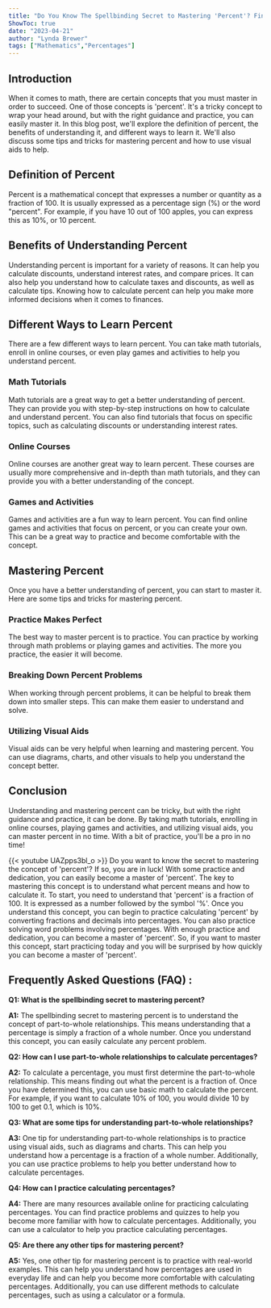 ```yaml
---
title: "Do You Know The Spellbinding Secret to Mastering 'Percent'? Find Out Now!"
ShowToc: true 
date: "2023-04-21"
author: "Lynda Brewer" 
tags: ["Mathematics","Percentages"]
---
```

## Introduction 
When it comes to math, there are certain concepts that you must master in order to succeed. One of those concepts is 'percent'. It's a tricky concept to wrap your head around, but with the right guidance and practice, you can easily master it. In this blog post, we'll explore the definition of percent, the benefits of understanding it, and different ways to learn it. We'll also discuss some tips and tricks for mastering percent and how to use visual aids to help. 

## Definition of Percent
Percent is a mathematical concept that expresses a number or quantity as a fraction of 100. It is usually expressed as a percentage sign (%) or the word "percent". For example, if you have 10 out of 100 apples, you can express this as 10%, or 10 percent.

## Benefits of Understanding Percent
Understanding percent is important for a variety of reasons. It can help you calculate discounts, understand interest rates, and compare prices. It can also help you understand how to calculate taxes and discounts, as well as calculate tips. Knowing how to calculate percent can help you make more informed decisions when it comes to finances.

## Different Ways to Learn Percent
There are a few different ways to learn percent. You can take math tutorials, enroll in online courses, or even play games and activities to help you understand percent. 

### Math Tutorials
Math tutorials are a great way to get a better understanding of percent. They can provide you with step-by-step instructions on how to calculate and understand percent. You can also find tutorials that focus on specific topics, such as calculating discounts or understanding interest rates.

### Online Courses
Online courses are another great way to learn percent. These courses are usually more comprehensive and in-depth than math tutorials, and they can provide you with a better understanding of the concept. 

### Games and Activities
Games and activities are a fun way to learn percent. You can find online games and activities that focus on percent, or you can create your own. This can be a great way to practice and become comfortable with the concept.

## Mastering Percent
Once you have a better understanding of percent, you can start to master it. Here are some tips and tricks for mastering percent.

### Practice Makes Perfect
The best way to master percent is to practice. You can practice by working through math problems or playing games and activities. The more you practice, the easier it will become.

### Breaking Down Percent Problems
When working through percent problems, it can be helpful to break them down into smaller steps. This can make them easier to understand and solve.

### Utilizing Visual Aids
Visual aids can be very helpful when learning and mastering percent. You can use diagrams, charts, and other visuals to help you understand the concept better.

## Conclusion
Understanding and mastering percent can be tricky, but with the right guidance and practice, it can be done. By taking math tutorials, enrolling in online courses, playing games and activities, and utilizing visual aids, you can master percent in no time. With a bit of practice, you'll be a pro in no time!

{{< youtube UAZpps3bl_o >}} 
Do you want to know the secret to mastering the concept of 'percent'? If so, you are in luck! With some practice and dedication, you can easily become a master of 'percent'. The key to mastering this concept is to understand what percent means and how to calculate it. To start, you need to understand that 'percent' is a fraction of 100. It is expressed as a number followed by the symbol '%'. Once you understand this concept, you can begin to practice calculating 'percent' by converting fractions and decimals into percentages. You can also practice solving word problems involving percentages. With enough practice and dedication, you can become a master of 'percent'. So, if you want to master this concept, start practicing today and you will be surprised by how quickly you can become a master of 'percent'.

## Frequently Asked Questions (FAQ) :
**Q1: What is the spellbinding secret to mastering percent?**

**A1:** The spellbinding secret to mastering percent is to understand the concept of part-to-whole relationships. This means understanding that a percentage is simply a fraction of a whole number. Once you understand this concept, you can easily calculate any percent problem.

**Q2: How can I use part-to-whole relationships to calculate percentages?**

**A2:** To calculate a percentage, you must first determine the part-to-whole relationship. This means finding out what the percent is a fraction of. Once you have determined this, you can use basic math to calculate the percent. For example, if you want to calculate 10% of 100, you would divide 10 by 100 to get 0.1, which is 10%.

**Q3: What are some tips for understanding part-to-whole relationships?**

**A3:** One tip for understanding part-to-whole relationships is to practice using visual aids, such as diagrams and charts. This can help you understand how a percentage is a fraction of a whole number. Additionally, you can use practice problems to help you better understand how to calculate percentages.

**Q4: How can I practice calculating percentages?**

**A4:** There are many resources available online for practicing calculating percentages. You can find practice problems and quizzes to help you become more familiar with how to calculate percentages. Additionally, you can use a calculator to help you practice calculating percentages.

**Q5: Are there any other tips for mastering percent?**

**A5:** Yes, one other tip for mastering percent is to practice with real-world examples. This can help you understand how percentages are used in everyday life and can help you become more comfortable with calculating percentages. Additionally, you can use different methods to calculate percentages, such as using a calculator or a formula.





